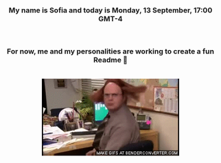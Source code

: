 


<div align="center">
<h3 >My name is Sofia and today is Monday, 13 September, 17:00 GMT-4</h3><br>
<h3 >For now, me and my personalities are working to create a fun Readme 👋
</h3><br>
<img src='img/dwight.gif' alt='working...'/>
</div>
